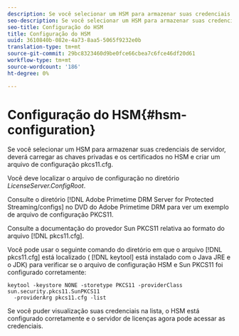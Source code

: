 ```yaml
---
description: Se você selecionar um HSM para armazenar suas credenciais de servidor, deverá carregar as chaves privadas e os certificados no HSM e criar um arquivo de configuração pkcs11.cfg.
seo-description: Se você selecionar um HSM para armazenar suas credenciais de servidor, deverá carregar as chaves privadas e os certificados no HSM e criar um arquivo de configuração pkcs11.cfg.
seo-title: Configuração do HSM
title: Configuração do HSM
uuid: 3610840b-082e-4a73-8aa5-5065f9232e0b
translation-type: tm+mt
source-git-commit: 29bc8323460d9be0fce66cbea7c6fce46df20d61
workflow-type: tm+mt
source-wordcount: '186'
ht-degree: 0%

---
```



# Configuração do HSM{#hsm-configuration}

Se você selecionar um HSM para armazenar suas credenciais de servidor, deverá carregar as chaves privadas e os certificados no HSM e criar um arquivo de configuração pkcs11.cfg.

Você deve localizar o arquivo de configuração no diretório *LicenseServer.ConfigRoot*.

Consulte o diretório [!DNL Adobe Primetime DRM Server for Protected Streaming/configs] no DVD do Adobe Primetime DRM para ver um exemplo de arquivo de configuração PKCS11.

Consulte a documentação do provedor Sun PKCS11 relativa ao formato do arquivo [!DNL pkcs11.cfg].

Você pode usar o seguinte comando do diretório em que o arquivo [!DNL pkcs11.cfg] está localizado ( [!DNL keytool] está instalado com o Java JRE e o JDK) para verificar se o arquivo de configuração HSM e Sun PKCS11 foi configurado corretamente:

```
keytool -keystore NONE -storetype PKCS11 -providerClass sun.security.pkcs11.SunPKCS11 
  -providerArg pkcs11.cfg -list
```

Se você puder visualização suas credenciais na lista, o HSM está configurado corretamente e o servidor de licenças agora pode acessar as credenciais.
